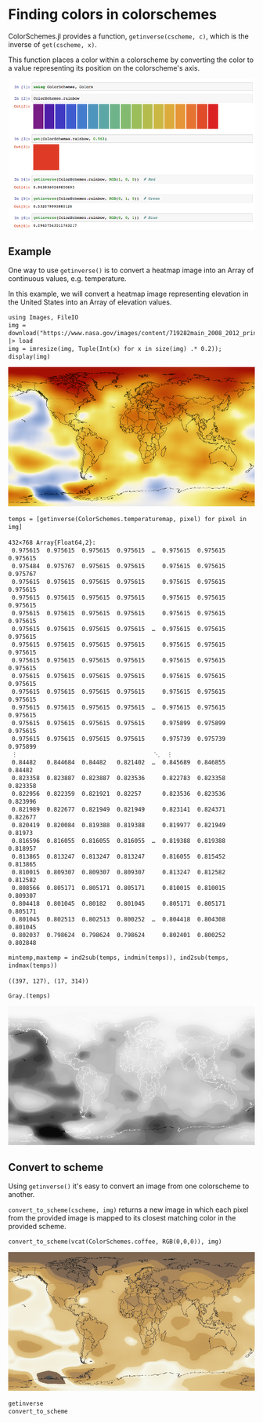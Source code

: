# Finding colors in colorschemes

ColorSchemes.jl provides a function, `getinverse(cscheme, c)`, which is the inverse of `get(cscheme, x)`.

This function places a color within a colorscheme by converting the color to a value representing its position on the colorscheme's axis.

!["get inverse"](assets/figures/getinverse.png)

## Example

One way to use `getinverse()` is to convert a heatmap image into an Array of continuous values, e.g. temperature.

In this example, we will convert a heatmap image representing elevation in the United States into an Array of elevation values.

```
using Images, FileIO
img = download("https://www.nasa.gov/images/content/719282main_2008_2012_printdata.1462.jpg") |> load
img = imresize(img, Tuple(Int(x) for x in size(img) .* 0.2));
display(img)
```

!["heatmap 1"](assets/figures/heatmap1.png)

```
temps = [getinverse(ColorSchemes.temperaturemap, pixel) for pixel in img]

432×768 Array{Float64,2}:
 0.975615  0.975615  0.975615  0.975615  …  0.975615  0.975615  0.975615
 0.975484  0.975767  0.975615  0.975615     0.975615  0.975615  0.975767
 0.975615  0.975615  0.975615  0.975615     0.975615  0.975615  0.975615
 0.975615  0.975615  0.975615  0.975615     0.975615  0.975615  0.975615
 0.975615  0.975615  0.975615  0.975615     0.975615  0.975615  0.975615
 0.975615  0.975615  0.975615  0.975615  …  0.975615  0.975615  0.975615
 0.975615  0.975615  0.975615  0.975615     0.975615  0.975615  0.975615
 0.975615  0.975615  0.975615  0.975615     0.975615  0.975615  0.975615
 0.975615  0.975615  0.975615  0.975615     0.975615  0.975615  0.975615
 0.975615  0.975615  0.975615  0.975615     0.975615  0.975615  0.975615
 0.975615  0.975615  0.975615  0.975615  …  0.975615  0.975615  0.975615
 0.975615  0.975615  0.975615  0.975615     0.975899  0.975899  0.975615
 0.975615  0.975615  0.975615  0.975615     0.975739  0.975739  0.975899
 ⋮                                       ⋱  ⋮                           
 0.84482   0.844684  0.84482   0.821402  …  0.845689  0.846855  0.84482
 0.823358  0.823887  0.823887  0.823536     0.822783  0.823358  0.823358
 0.822956  0.822359  0.821921  0.82257      0.823536  0.823536  0.823996
 0.821989  0.822677  0.821949  0.821949     0.823141  0.824371  0.822677
 0.820419  0.820084  0.819388  0.819388     0.819977  0.821949  0.81973
 0.816596  0.816055  0.816055  0.816055  …  0.819388  0.819388  0.818957
 0.813865  0.813247  0.813247  0.813247     0.816055  0.815452  0.813865
 0.810015  0.809307  0.809307  0.809307     0.813247  0.812582  0.812582
 0.808566  0.805171  0.805171  0.805171     0.810015  0.810015  0.809307
 0.804418  0.801045  0.80182   0.801045     0.805171  0.805171  0.805171
 0.801045  0.802513  0.802513  0.800252  …  0.804418  0.804308  0.801045
 0.802037  0.798624  0.798624  0.798624     0.802401  0.800252  0.802848
```

```
mintemp,maxtemp = ind2sub(temps, indmin(temps)), ind2sub(temps, indmax(temps))

((397, 127), (17, 314))

```

```
Gray.(temps)
```

!["heatmap 2 grey"](assets/figures/heatmap2.png)

## Convert to scheme


Using `getinverse()` it's easy to convert an image from one colorscheme to another.

`convert_to_scheme(cscheme, img)` returns a new image in which each pixel from the provided image is mapped to its closest matching color in the provided scheme.

```
convert_to_scheme(vcat(ColorSchemes.coffee, RGB(0,0,0)), img)
```

!["heatmap 2 grey"](assets/figures/heatmap3.png)

```@docs
getinverse
convert_to_scheme
```
